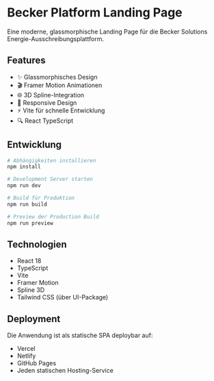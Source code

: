 # Becker Platform Landing Page

Eine moderne, glassmorphische Landing Page für die Becker Solutions Energie-Ausschreibungsplattform.

## Features

- ✨ Glassmorphisches Design
- 🎬 Framer Motion Animationen
- 🌐 3D Spline-Integration
- 📱 Responsive Design
- ⚡ Vite für schnelle Entwicklung
- 🔍 React TypeScript

## Entwicklung

```bash
# Abhängigkeiten installieren
npm install

# Development Server starten
npm run dev

# Build für Produktion
npm run build

# Preview der Production Build
npm run preview
```

## Technologien

- React 18
- TypeScript
- Vite
- Framer Motion
- Spline 3D
- Tailwind CSS (über UI-Package)

## Deployment

Die Anwendung ist als statische SPA deploybar auf:
- Vercel
- Netlify
- GitHub Pages
- Jeden statischen Hosting-Service

